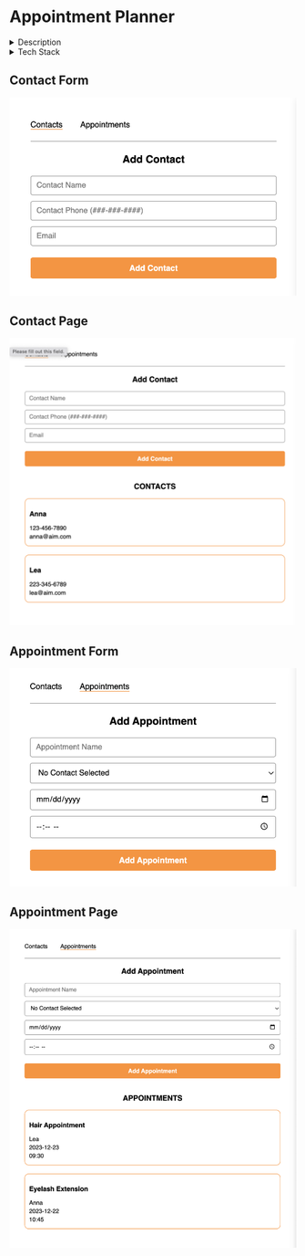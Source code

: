 # Appointment Planner

<details>
    <summary>Description</summary>
    An application that let's you add Contacts and Appointments made possible using create-react-app.
</details>

<details>
    <summary>Tech Stack</summary>
    Javascript
    React
    HTML
    CSS
</details>

## Contact Form
![Screenshot](contact-form.png)

## Contact Page
![Screenshot](Contactpage.png)

## Appointment Form
![Screenshot](appointment-form.png)

## Appointment Page
![Screenshot](appointment.png)